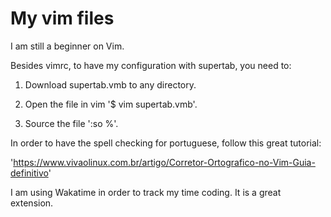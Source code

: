 # My vim files

I am still a beginner on Vim.

Besides vimrc, to have my configuration with supertab, you need to:

1. Download supertab.vmb to any directory.

2. Open the file in vim '$ vim supertab.vmb'.

3. Source the file ':so %'.

In order to have the spell checking for portuguese, follow this great tutorial:

'https://www.vivaolinux.com.br/artigo/Corretor-Ortografico-no-Vim-Guia-definitivo'

I am using Wakatime in order to track my time coding. It is a great extension.
